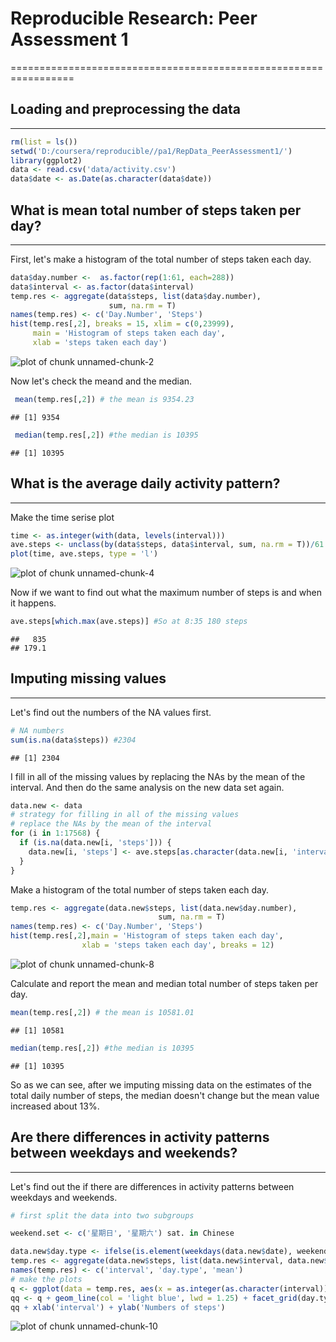 # Reproducible Research: Peer Assessment 1
=================================================================

## Loading and preprocessing the data
-----------------------------------------------------------------


```r
rm(list = ls())
setwd('D:/coursera/reproducible//pa1/RepData_PeerAssessment1/')
library(ggplot2)
data <- read.csv('data/activity.csv')
data$date <- as.Date(as.character(data$date))
```


## What is mean total number of steps taken per day?
-----------------------------------------------------------------
First, let's make a histogram of the total number of steps taken each day.

```r
data$day.number <-  as.factor(rep(1:61, each=288))
data$interval <- as.factor(data$interval)
temp.res <- aggregate(data$steps, list(data$day.number),
                      sum, na.rm = T)
names(temp.res) <- c('Day.Number', 'Steps')
hist(temp.res[,2], breaks = 15, xlim = c(0,23999),
     main = 'Histogram of steps taken each day',
     xlab = 'steps taken each day')
```

![plot of chunk unnamed-chunk-2](figure/unnamed-chunk-2.png) 

Now let's check the meand and the median.

```r
 mean(temp.res[,2]) # the mean is 9354.23
```

```
## [1] 9354
```

```r
 median(temp.res[,2]) #the median is 10395
```

```
## [1] 10395
```

## What is the average daily activity pattern?
------------------------------------------------------------
Make the time serise plot

```r
time <- as.integer(with(data, levels(interval)))
ave.steps <- unclass(by(data$steps, data$interval, sum, na.rm = T))/61
plot(time, ave.steps, type = 'l')
```

![plot of chunk unnamed-chunk-4](figure/unnamed-chunk-4.png) 

Now if we want to find out what the maximum number of steps is and when it happens.

```r
ave.steps[which.max(ave.steps)] #So at 8:35 180 steps
```

```
##   835 
## 179.1
```


## Imputing missing values
------------------------------------------------------------
Let's find out the numbers of the NA values first.


```r
# NA numbers
sum(is.na(data$steps)) #2304
```

```
## [1] 2304
```

I fill in all of the missing values by replacing the NAs by the mean of the interval. And then do the same analysis on the new data set again.

```r
data.new <- data
# strategy for filling in all of the missing values
# replace the NAs by the mean of the interval
for (i in 1:17568) {
  if (is.na(data.new[i, 'steps'])) {
    data.new[i, 'steps'] <- ave.steps[as.character(data.new[i, 'interval'])]
  }
}
```

Make a histogram of the total number of steps taken each day.

```r
temp.res <- aggregate(data.new$steps, list(data.new$day.number),
                                 sum, na.rm = T)
names(temp.res) <- c('Day.Number', 'Steps')
hist(temp.res[,2],main = 'Histogram of steps taken each day',
                xlab = 'steps taken each day', breaks = 12)
```

![plot of chunk unnamed-chunk-8](figure/unnamed-chunk-8.png) 

Calculate and report the mean and median total number of steps taken per day.

```r
mean(temp.res[,2]) # the mean is 10581.01
```

```
## [1] 10581
```

```r
median(temp.res[,2]) #the median is 10395
```

```
## [1] 10395
```
So as we can see, after we imputing missing data on the estimates of the total daily number of steps, the median doesn't change but the mean value increased about 13%.

## Are there differences in activity patterns between weekdays and weekends?
--------------------------------------------------------------------------------
Let's find out the if there are differences in activity patterns between weekdays and weekends.

```r
# first split the data into two subgroups

weekend.set <- c('星期日', '星期六') sat. in Chinese

data.new$day.type <- ifelse(is.element(weekdays(data.new$date), weekend.set), 'weekend','weekday')
temp.res <- aggregate(data.new$steps, list(data.new$interval, data.new$day.type), mean)
names(temp.res) <- c('interval', 'day.type', 'mean')
# make the plots
q <- ggplot(data = temp.res, aes(x = as.integer(as.character(interval)), y = mean))
qq <- q + geom_line(col = 'light blue', lwd = 1.25) + facet_grid(day.type ~ .) + theme_bw()
qq + xlab('interval') + ylab('Numbers of steps')
```

![plot of chunk unnamed-chunk-10](figure/unnamed-chunk-10.png) 
